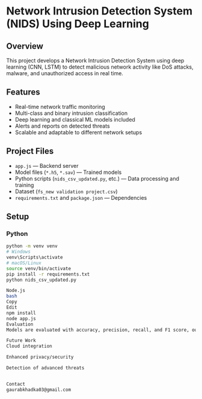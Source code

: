 # Network Intrusion Detection System (NIDS) Using Deep Learning

## Overview
This project develops a Network Intrusion Detection System using deep learning (CNN, LSTM) to detect malicious network activity like DoS attacks, malware, and unauthorized access in real time.

## Features
- Real-time network traffic monitoring
- Multi-class and binary intrusion classification
- Deep learning and classical ML models included
- Alerts and reports on detected threats
- Scalable and adaptable to different network setups

## Project Files
- `app.js` — Backend server
- Model files (`*.h5`, `*.sav`) — Trained models
- Python scripts (`nids_csv_updated.py`, etc.) — Data processing and training
- Dataset (`fs_new validation project.csv`)
- `requirements.txt` and `package.json` — Dependencies

## Setup

### Python
```bash
python -m venv venv
# Windows
venv\Scripts\activate
# macOS/Linux
source venv/bin/activate
pip install -r requirements.txt
python nids_csv_updated.py

Node.js
bash
Copy
Edit
npm install
node app.js
Evaluation
Models are evaluated with accuracy, precision, recall, and F1 score, outperforming traditional NIDS.

Future Work
Cloud integration

Enhanced privacy/security

Detection of advanced threats


Contact
gaurabkhadka03@gmail.com
